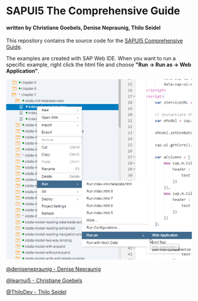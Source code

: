 # SAPUI5 The Comprehensive Guide

#### written by Christiane Goebels, Denise Nepraunig, Thilo Seidel

This repository contains the source code for the [SAPUI5 Comprehensive Guide](https://www.sap-press.com/sapui5_3980/).

The examples are created with SAP Web IDE. When you want to run a specific example, right click the html file and choose **"Run -> Run as -> Web Application"**.

![Run examples](run-as-webide.png)

[@denisenepraunig - Denise Nepraunig](https://twitter.com/denisenepraunig)

[@learnui5 - Christiane Goebels](https://twitter.com/learnui5)

[@ThiloDev - Thilo Seidel](https://twitter.com/ThiloDev)